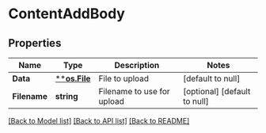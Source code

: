 # ContentAddBody

## Properties
Name | Type | Description | Notes
------------ | ------------- | ------------- | -------------
**Data** | [****os.File**](*os.File.md) | File to upload | [default to null]
**Filename** | **string** | Filename to use for upload | [optional] [default to null]

[[Back to Model list]](../README.md#documentation-for-models) [[Back to API list]](../README.md#documentation-for-api-endpoints) [[Back to README]](../README.md)

